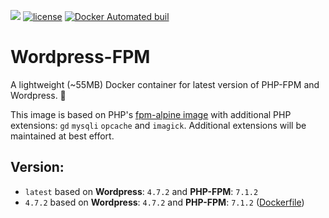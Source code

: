 [![](https://images.microbadger.com/badges/image/opendream/wordpress-fpm.svg)](https://microbadger.com/images/opendream/wordpress-fpm)
[![license](https://img.shields.io/github/license/opendream/wordpress-fpm.svg)](https://github.com/opendream/wordpress-fpm)
[![Docker Automated buil](https://img.shields.io/docker/automated/opendream/wordpress-fpm.svg)](https://hub.docker.com/r/opendream/wordpress-fpm/)

# Wordpress-FPM
A lightweight (~55MB) Docker container for latest version of PHP-FPM and Wordpress. 🙏

This image is based on PHP's [fpm-alpine image](https://hub.docker.com/_/php/) with additional PHP extensions: `gd` `mysqli` `opcache` and `imagick`. Additional extensions will be maintained at best effort.

## Version:

* `latest` based on **Wordpress**: `4.7.2` and **PHP-FPM**: `7.1.2`
* `4.7.2` based on **Wordpress**: `4.7.2` and **PHP-FPM**: `7.1.2` ([Dockerfile](https://github.com/opendream/wordpress-fpm/blob/master/Dockerfile))
